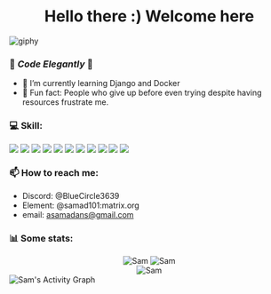 <h1 align="center">Hello there :) Welcome here</h1>


![giphy](https://user-images.githubusercontent.com/71956678/236571181-c1e435cf-4a3a-468f-8801-85f071b0201c.gif)

<!--
**SAMAD101/SAMAD101** is a ✨ _special_ ✨ repository because its `README.md` (this file) appears on your GitHub profile.
-->

### 💙 _Code Elegantly_ 💙
<!-- - 🔭 I’m currently working on .. -->
- 🌱 I’m currently learning Django and Docker
- 💫 Fun fact: People who give up before even trying despite having resources frustrate me.
<!-- - 👯 I’m looking to collaborate on ... -->
<!-- - 🤔 I’m looking for help with ... -->

### 💻 Skill:
<div align="left">
 <a href="https://www.python.org/"><img src="https://img.icons8.com/color/48/000000/python--v1.png"/></a>
 <a href="https://www.java.com/en/"><img src="https://img.icons8.com/color/48/000000/java-coffee-cup-logo--v1.png"/></a>
 <a href="https://en.wikipedia.org/wiki/C_(programming_language)"><img src="https://img.icons8.com/color/48/000000/c-programming.png"/></a>
 <a href="https://en.wikipedia.org/wiki/HTML5"><img src="https://img.icons8.com/color/48/000000/html-5--v1.png"/></a>
 <a href="https://git-scm.com/"><img src="https://img.icons8.com/color/48/000000/git.png"/></a>
 <a href="https://www.djangoproject.com/"><img src="https://img.icons8.com/color/48/000000/django.png"/></a>
 <a href="https://getbootstrap.com/"><img src="https://img.icons8.com/color/48/000000/bootstrap.png"/></a>
 <a href="https://www.linux.org/"><img src="https://img.icons8.com/color/48/000000/linux.png"/></a>
 <a href="https://www.sqlalchemy.org/"><img src="https://img.icons8.com/ios-filled/50/000000/sql.png"/></a>
 <a href="https://redis.io/"><img src="https://img.icons8.com/color/48/000000/redis.png"/></a>
 <a href="https://www.docker.com/"><img src="https://img.icons8.com/color/48/000000/docker.png"/></a>
 
</div>


### 📫 How to reach me: 
- Discord: @BlueCircle3639
- Element: @samad101:matrix.org
- email: asamadans@gmail.com

### 📊 Some stats:
<div align="center">
 <img src="https://github-readme-stats.vercel.app/api?username=SAMAD101&show_icons=true&theme=tokyonight" alt="Sam" />
 <img src="https://github-readme-streak-stats.herokuapp.com/?user=SAMAD101&theme=tokyonight" alt="Sam" />
</div>
<div align="center"><img src="https://github-readme-stats.vercel.app/api/top-langs?username=SAMAD101&show_icons=true&locale=en&layout=compact&theme=tokyonight" alt="Sam" /></div>
<img alt="Sam's Activity Graph" src="https://github-readme-activity-graph.cyclic.app/graph?username=SAMAD101&theme=dark" />


